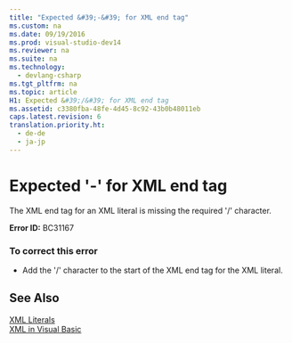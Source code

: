 ```yaml
---
title: "Expected &#39;-&#39; for XML end tag"
ms.custom: na
ms.date: 09/19/2016
ms.prod: visual-studio-dev14
ms.reviewer: na
ms.suite: na
ms.technology: 
  - devlang-csharp
ms.tgt_pltfrm: na
ms.topic: article
H1: Expected &#39;/&#39; for XML end tag
ms.assetid: c3380fba-48fe-4d45-8c92-43b0b48011eb
caps.latest.revision: 6
translation.priority.ht: 
  - de-de
  - ja-jp
---
```

# Expected &#39;-&#39; for XML end tag
The XML end tag for an XML literal is missing the required '/' character.  
  
 **Error ID:** BC31167  
  
### To correct this error  
  
-   Add the '/' character to the start of the XML end tag for the XML literal.  
  
## See Also  
 [XML Literals](../Topic/XML%20Literals%20\(Visual%20Basic\).md)   
 [XML in Visual Basic](../Topic/XML%20in%20Visual%20Basic.md)